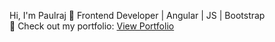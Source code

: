 Hi, I'm Paulraj
🚀 Frontend Developer | Angular | JS | Bootstrap  
🔗 Check out my portfolio: [View Portfolio](https://paulraj12.github.io/Paulraj-Portfolio/index.html)
